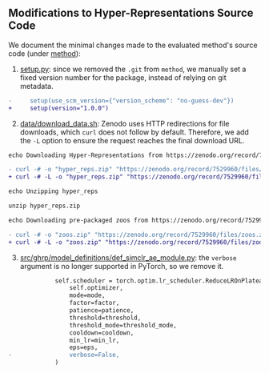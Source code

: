 ## Modifications to Hyper-Representations Source Code

We document the minimal changes made to the evaluated method's source code (under [method](method)):
1. [setup.py](method/setup.py): since we removed the ``.git`` from ``method``, we manually set a fixed version number for the package, instead of relying on git metadata.

```diff
-     setup(use_scm_version={"version_scheme": "no-guess-dev"})
+     setup(version="1.0.0")
```

2. [data/download_data.sh](method/data/download_data.sh): Zenodo uses HTTP redirections for file downloads, which ``curl`` does not follow by default. Therefore, we add the ``-L`` option to ensure the request reaches the final download URL.

```diff
echo Downloading Hyper-Representations from https://zenodo.org/record/7529960/files/hyper_reps.zip?download=1

- curl -# -o "hyper_reps.zip" "https://zenodo.org/record/7529960/files/hyper_reps.zip?download=1"
+ curl -# -L -o "hyper_reps.zip" "https://zenodo.org/record/7529960/files/hyper_reps.zip?download=1"

echo Unzipping hyper_reps

unzip hyper_reps.zip

echo Downloading pre-packaged zoos from https://zenodo.org/record/7529960/files/zoos.zip?download=1

- curl -# -o "zoos.zip" "https://zenodo.org/record/7529960/files/zoos.zip?download=1"
+ curl -# -L -o "zoos.zip" "https://zenodo.org/record/7529960/files/zoos.zip?download=1"
```

3. [src/ghrp/model_definitions/def_simclr_ae_module.py](method/src/ghrp/model_definitions/def_simclr_ae_module.py): the ``verbose`` argument is no longer supported in PyTorch, so we remove it.

```diff
             self.scheduler = torch.optim.lr_scheduler.ReduceLROnPlateau(
                 self.optimizer,
                 mode=mode,
                 factor=factor,
                 patience=patience,
                 threshold=threshold,
                 threshold_mode=threshold_mode,
                 cooldown=cooldown,
                 min_lr=min_lr,
                 eps=eps,
-                verbose=False,
             )
```